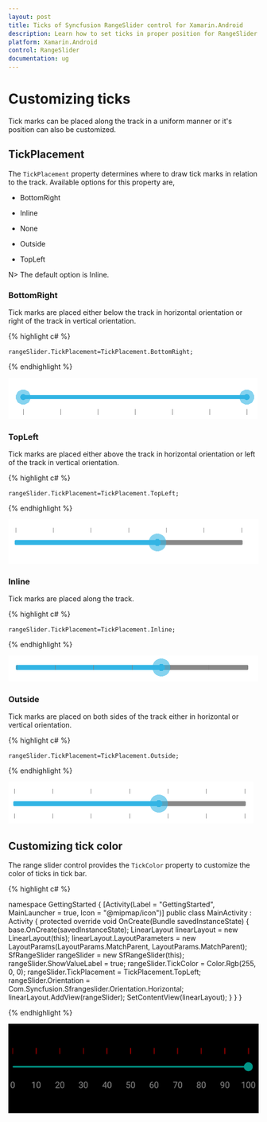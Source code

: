 ```yaml
---
layout: post
title: Ticks of Syncfusion RangeSlider control for Xamarin.Android
description: Learn how to set ticks in proper position for RangeSlider control in Xamarin.Android
platform: Xamarin.Android
control: RangeSlider
documentation: ug
---
```


# Customizing ticks

Tick marks can be placed along the track in a uniform manner or it's position can also be customized.

## TickPlacement

The `TickPlacement` property determines where to draw tick marks in relation to the track. Available options for this property are,

* BottomRight

* Inline

* None

* Outside

* TopLeft

N> The default option is Inline.

### BottomRight

Tick marks are placed either below the track in horizontal orientation or right of the track in vertical orientation.

{% highlight c# %}

	rangeSlider.TickPlacement=TickPlacement.BottomRight;

{% endhighlight %}

![](images/BottomRight.png)

### TopLeft

Tick marks are placed either above the track in horizontal orientation or left of the track in vertical orientation.

{% highlight c# %}

	rangeSlider.TickPlacement=TickPlacement.TopLeft;

{% endhighlight %}

![](images/TopLeft.png)

### Inline

Tick marks are placed along the track.

{% highlight c# %}

	rangeSlider.TickPlacement=TickPlacement.Inline;

{% endhighlight %}

![](images/Inline.png)

### Outside

Tick marks are placed on both sides of the track either in horizontal or vertical orientation.

{% highlight c# %}

	rangeSlider.TickPlacement=TickPlacement.Outside;

{% endhighlight %}

![](images/Outside.png)

## Customizing tick color

The range slider control provides the `TickColor` property to customize the color of ticks in tick bar.

{% highlight c# %}

namespace GettingStarted
{
      [Activity(Label = "GettingStarted", MainLauncher = true, Icon = "@mipmap/icon")]
      public class MainActivity : Activity
      {
            protected override void OnCreate(Bundle savedInstanceState)
            {
				base.OnCreate(savedInstanceState);
				LinearLayout linearLayout = new LinearLayout(this);
				linearLayout.LayoutParameters = new LayoutParams(LayoutParams.MatchParent, LayoutParams.MatchParent);
				SfRangeSlider rangeSlider = new SfRangeSlider(this);
				rangeSlider.ShowValueLabel = true;
				rangeSlider.TickColor = Color.Rgb(255, 0, 0);
				rangeSlider.TickPlacement = TickPlacement.TopLeft;
				rangeSlider.Orientation = Com.Syncfusion.Sfrangeslider.Orientation.Horizontal;
				linearLayout.AddView(rangeSlider);
				SetContentView(linearLayout);
            }
      }
}

{% endhighlight %}

![](images/TickColor.png)

